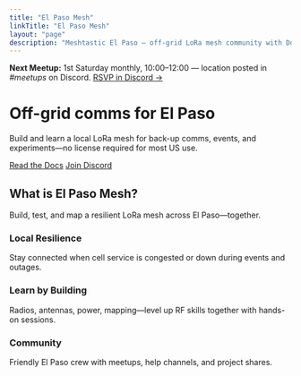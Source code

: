 ```yaml
---
title: "El Paso Mesh"
linkTitle: "El Paso Mesh"
layout: "page"
description: "Meshtastic El Paso — off-grid LoRa mesh community with Docs, News, Map & Links."
---
```


<!-- Meetup banner (top of page, below navbar) -->
<div class="alert alert-info text-center mb-0 rounded-0 banner--meetup" role="note">
  <strong>Next Meetup:</strong> 1st Saturday monthly, 10:00–12:00 — location posted in <em>#meetups</em> on Discord.
  <a class="ms-2" href="https://discord.gg/elp-mesh">RSVP in Discord →</a>
</div>

<!-- Hero with background image; image URL is injected via head hook -->
<div class="hero--elpaso">
  <div class="hero__inner">
    <h1 class="display-5 fw-bold mb-3">Off-grid comms for El Paso</h1>
    <p class="lead mb-4">Build and learn a local LoRa mesh for back-up comms, events, and experiments—no license required for most US use.</p>
    <p class="mb-0">
      <a class="btn btn-primary me-2 mb-2" href="/docs/">Read the Docs</a>
      <a class="btn btn-outline-primary mb-2" href="https://discord.gg/elp-mesh">Join Discord</a>
    </p>
  </div>
</div>

<section class="text-center my-5">
  <h2 class="h4 mb-3">What is El Paso Mesh?</h2>
  <p class="mb-4">Build, test, and map a resilient LoRa mesh across El Paso—together.</p>
</section>

<div class="row g-4 my-1 justify-content-center">
  <div class="col-md-4">
    <div class="card h-100 shadow-sm text-center">
      <div class="card-body">
        <h3 class="h5">Local Resilience</h3>
        <p class="mb-0">Stay connected when cell service is congested or down during events and outages.</p>
      </div>
    </div>
  </div>
  <div class="col-md-4">
    <div class="card h-100 shadow-sm text-center">
      <div class="card-body">
        <h3 class="h5">Learn by Building</h3>
        <p class="mb-0">Radios, antennas, power, mapping—level up RF skills together with hands-on sessions.</p>
      </div>
    </div>
  </div>
  <div class="col-md-4">
    <div class="card h-100 shadow-sm text-center">
      <div class="card-body">
        <h3 class="h5">Community</h3>
        <p class="mb-0">Friendly El Paso crew with meetups, help channels, and project shares.</p>
      </div>
    </div>
  </div>
</div>
